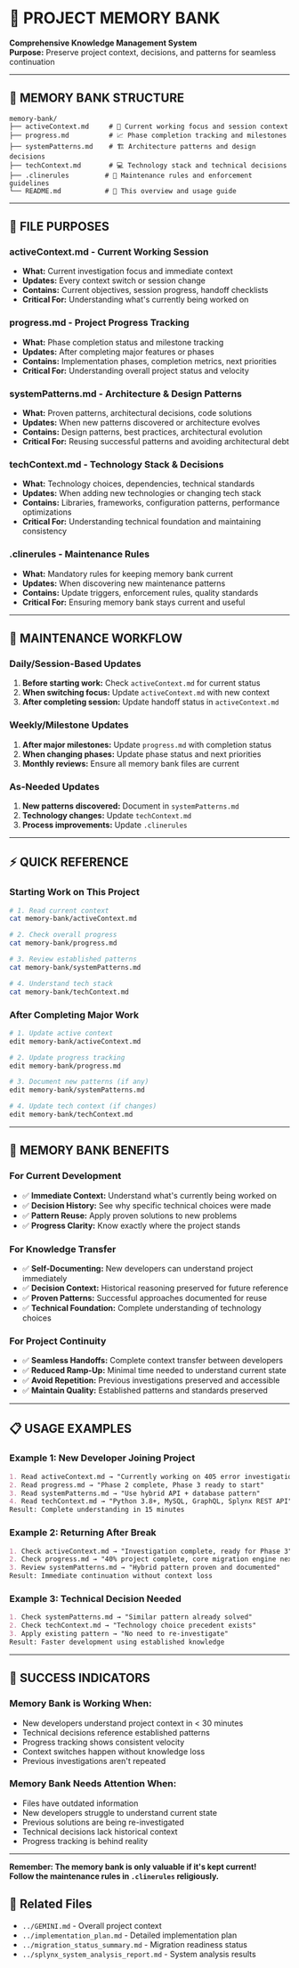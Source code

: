 # 🧠 PROJECT MEMORY BANK
**Comprehensive Knowledge Management System**  
**Purpose:** Preserve project context, decisions, and patterns for seamless continuation

---

## 📁 **MEMORY BANK STRUCTURE**

```
memory-bank/
├── activeContext.md     # 🎯 Current working focus and session context
├── progress.md          # 📈 Phase completion tracking and milestones  
├── systemPatterns.md    # 🏗️ Architecture patterns and design decisions
├── techContext.md       # 💻 Technology stack and technical decisions
├── .clinerules         # 🔄 Maintenance rules and enforcement guidelines
└── README.md           # 📖 This overview and usage guide
```

---

## 🎯 **FILE PURPOSES**

### **activeContext.md** - Current Working Session
- **What:** Current investigation focus and immediate context
- **Updates:** Every context switch or session change
- **Contains:** Current objectives, session progress, handoff checklists
- **Critical For:** Understanding what's currently being worked on

### **progress.md** - Project Progress Tracking  
- **What:** Phase completion status and milestone tracking
- **Updates:** After completing major features or phases
- **Contains:** Implementation phases, completion metrics, next priorities
- **Critical For:** Understanding overall project status and velocity

### **systemPatterns.md** - Architecture & Design Patterns
- **What:** Proven patterns, architectural decisions, code solutions
- **Updates:** When new patterns discovered or architecture evolves
- **Contains:** Design patterns, best practices, architectural evolution
- **Critical For:** Reusing successful patterns and avoiding architectural debt

### **techContext.md** - Technology Stack & Decisions
- **What:** Technology choices, dependencies, technical standards
- **Updates:** When adding new technologies or changing tech stack
- **Contains:** Libraries, frameworks, configuration patterns, performance optimizations
- **Critical For:** Understanding technical foundation and maintaining consistency

### **.clinerules** - Maintenance Rules
- **What:** Mandatory rules for keeping memory bank current
- **Updates:** When discovering new maintenance patterns
- **Contains:** Update triggers, enforcement rules, quality standards
- **Critical For:** Ensuring memory bank stays current and useful

---

## 🔄 **MAINTENANCE WORKFLOW**

### **Daily/Session-Based Updates**
1. **Before starting work:** Check `activeContext.md` for current status
2. **When switching focus:** Update `activeContext.md` with new context
3. **After completing session:** Update handoff status in `activeContext.md`

### **Weekly/Milestone Updates**
1. **After major milestones:** Update `progress.md` with completion status
2. **When changing phases:** Update phase status and next priorities
3. **Monthly reviews:** Ensure all memory bank files are current

### **As-Needed Updates**
1. **New patterns discovered:** Document in `systemPatterns.md`
2. **Technology changes:** Update `techContext.md`
3. **Process improvements:** Update `.clinerules`

---

## ⚡ **QUICK REFERENCE**

### **Starting Work on This Project**
```bash
# 1. Read current context
cat memory-bank/activeContext.md

# 2. Check overall progress  
cat memory-bank/progress.md

# 3. Review established patterns
cat memory-bank/systemPatterns.md

# 4. Understand tech stack
cat memory-bank/techContext.md
```

### **After Completing Major Work**
```bash
# 1. Update active context
edit memory-bank/activeContext.md

# 2. Update progress tracking
edit memory-bank/progress.md

# 3. Document new patterns (if any)
edit memory-bank/systemPatterns.md

# 4. Update tech context (if changes)
edit memory-bank/techContext.md
```

---

## 🎯 **MEMORY BANK BENEFITS**

### **For Current Development**
- ✅ **Immediate Context:** Understand what's currently being worked on
- ✅ **Decision History:** See why specific technical choices were made
- ✅ **Pattern Reuse:** Apply proven solutions to new problems
- ✅ **Progress Clarity:** Know exactly where the project stands

### **For Knowledge Transfer**
- ✅ **Self-Documenting:** New developers can understand project immediately
- ✅ **Decision Context:** Historical reasoning preserved for future reference
- ✅ **Proven Patterns:** Successful approaches documented for reuse
- ✅ **Technical Foundation:** Complete understanding of technology choices

### **For Project Continuity**
- ✅ **Seamless Handoffs:** Complete context transfer between developers
- ✅ **Reduced Ramp-Up:** Minimal time needed to understand current state
- ✅ **Avoid Repetition:** Previous investigations preserved and accessible
- ✅ **Maintain Quality:** Established patterns and standards preserved

---

## 📋 **USAGE EXAMPLES**

### **Example 1: New Developer Joining Project**
```markdown
1. Read activeContext.md → "Currently working on 405 error investigation"
2. Read progress.md → "Phase 2 complete, Phase 3 ready to start"  
3. Read systemPatterns.md → "Use hybrid API + database pattern"
4. Read techContext.md → "Python 3.8+, MySQL, GraphQL, Splynx REST API"
Result: Complete understanding in 15 minutes
```

### **Example 2: Returning After Break**
```markdown
1. Check activeContext.md → "Investigation complete, ready for Phase 3"
2. Check progress.md → "40% project complete, core migration engine next"
3. Review systemPatterns.md → "Hybrid pattern proven and documented"
Result: Immediate continuation without context loss
```

### **Example 3: Technical Decision Needed**
```markdown
1. Check systemPatterns.md → "Similar pattern already solved"
2. Check techContext.md → "Technology choice precedent exists"
3. Apply existing pattern → "No need to re-investigate"
Result: Faster development using established knowledge
```

---

## 🚀 **SUCCESS INDICATORS**

### **Memory Bank is Working When:**
- New developers understand project context in < 30 minutes
- Technical decisions reference established patterns
- Progress tracking shows consistent velocity
- Context switches happen without knowledge loss
- Previous investigations aren't repeated

### **Memory Bank Needs Attention When:**
- Files have outdated information
- New developers struggle to understand current state
- Previous solutions are being re-investigated
- Technical decisions lack historical context
- Progress tracking is behind reality

---

**Remember: The memory bank is only valuable if it's kept current!**  
**Follow the maintenance rules in `.clinerules` religiously.**

## 🔗 **Related Files**
- `../GEMINI.md` - Overall project context
- `../implementation_plan.md` - Detailed implementation plan
- `../migration_status_summary.md` - Migration readiness status
- `../splynx_system_analysis_report.md` - System analysis results
